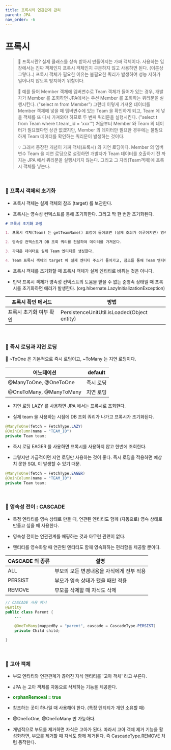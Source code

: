 ```yaml
---
title: 프록시와 연관관계 관리
parent: JPA
nav_order: -6
---
```


# 프록시

> 📢 프록시란? 실제 클래스를 상속 받아서 만들어지는 가짜 객체이다. 사용하는 입장에서는 진짜 객체인지 프록시 객체인지 구분하지 않고 사용하면 된다. (이론상 그렇다..) 프록시 객체가 필요한 이유는 불필요한 쿼리가 발생하여 성능 저하가 일어나지 않도록 방지하기 위함이다.
>
> 🤔 예를 들어 Member 객체에 멤버변수로 Team 객체가 들어가 있는 경우, 개발자가 Member 를 조회하면 JPA에서는 우선 Member 를 조회하는 쿼리문을 실행시킨다. ("select m from Member") 그런데 이렇게 가져온 데이터를 Member 객체에 넣을 때 멤버변수에 있는 Team 을 확인하게 되고, Team 에 넣을 객체를 또 다시 가져와야 하므로 두 번째 쿼리문을 실행시킨다. ("select t from Team where t.team_id = 'xxx'") 처음부터 Member 와 Team 의 데이터가 필요했다면 상관 없겠지만, Member 의 데이터만 필요한 경우에는 불필요하게 Team 데이터를 확인하는 쿼리문이 발생하는 것이다.
>
> 💡 그래서 등장한 개념이 가짜 객체(프록시) 와 지연 로딩이다. Member 의 멤버변수 Team 을 지연 로딩으로 설정하면 개발자가 Team 데이터를 호출하기 전 까지는 JPA 에서 쿼리문을 실행시키지 않는다. 그리고 그 자리(Team객체)에 프록시 객체를 넣는다.

&nbsp;

### 🧩 프록시 객체의 초기화

- 프록시 객체는 실제 객체의 참조 (target) 를 보관한다.

- 프록시는 영속성 컨텍스트를 통해 초기화한다. 그리고 딱 한 번만 초기화된다.

```markdown
# 프록시 초기화 과정

1. 프록시 객체(Team) 는 getTeamName() 요청이 들어오면 (실제 조회가 이루어지면) 영속성 컨텍스트에 초기화 요청을 전달한다.

2. 영속성 컨텍스트가 DB 조회 쿼리를 전달하여 데이터를 가져온다.

3. 가져온 데이터로 실제 Team 엔티티를 생성한다.

4. Team 프록시 객체의 target 에 실제 엔티티 주소가 들어가고, 참조를 통해 Team 엔티티의 getTeamName() 이 실행된다. (target.getTeamName())
```

- 프록시 객체를 초기화할 때 프록시 객체가 실제 엔티티로 바뀌는 것은 아니다.

- 만약 프록시 객체가 영속성 컨텍스트의 도움을 받을 수 없는 준영속 상태일 때 프록시를 초기화하면 에러가 발생한다. (org.hibernate.LazyInitializationException)

| 프록시 확인 메서드      | 방법                                        |
| ----------------------- | ------------------------------------------- |
| 프록시 초기화 여부 확인 | PersistenceUnitUtil.isLoaded(Object entity) |

&nbsp;

### 🧩 즉시 로딩과 지연 로딩

📢 ~ToOne 은 기본적으로 즉시 로딩이고, ~ToMany 는 지연 로딩이다.

| 어노테이션              | default   |
| ----------------------- | --------- |
| @ManyToOne, @OneToOne   | 즉시 로딩 |
| @OneToMany, @ManyToMany | 지연 로딩 |

- 지연 로딩 LAZY 를 사용하면 JPA 에서는 프록시로 조회한다.

- 실제 team 을 사용하는 시점에 DB 조회 쿼리가 나가고 프록시가 초기화된다.

```java
@ManyToOne(fetch = FetchType.LAZY)
@JoinColumn(name = "TEAM_ID")
private Team team;
```

- 즉시 로딩 EAGER 를 사용하면 프록시를 사용하지 않고 한번에 조회한다.

- 그렇지만 가급적이면 지연 로딩만 사용하는 것이 좋다. 즉시 로딩을 적용하면 예상치 못한 SQL 이 발생할 수 있기 때문.

```java
@ManyToOne(fetch = FetchType.EAGER)
@JoinColumn(name = "TEAM_ID")
private Team team;
```

&nbsp;

### 🧩 영속성 전이 : CASCADE

- 특정 엔티티를 영속 상태로 만들 때, 연관된 엔티티도 함께 (자동으로) 영속 상태로 만들고 싶을 때 사용한다.

- 영속성 전이는 연관관계를 매핑하는 것과 아무런 관련이 없다.

- 엔티티를 영속화할 때 연관된 엔티티도 함께 영속화하는 편리함을 제공할 뿐이다.

| CASCADE 의 종류 | 설명                                      |
| --------------- | ----------------------------------------- |
| ALL             | 부모의 모든 변경내용을 자식에게 전부 적용 |
| PERSIST         | 부모가 영속 상태가 됐을 때만 적용         |
| REMOVE          | 부모를 삭제할 때 자식도 삭제              |

```java
// CASCADE 사용 예시
@Entity
public class Parent {
    ...

    @OneToMany(mappedBy = "parent", cascade = CascadeType.PERSIST)
    private Child child;

}
```

&nbsp;

### 🧩 고아 객체

- 부모 엔티티와 연관관계가 끊어진 자식 엔티티를 '고아 객체' 라고 부른다.

- JPA 는 고아 객체를 자동으로 삭제하는 기능을 제공한다.

- <b style="color: green">orphanRemoval = true</b>

- 참조하는 곳이 하나일 때 사용해야 한다. (특정 엔티티가 개인 소유할 때)

- @OneToOne, @OneToMany 만 가능하다.

- 개념적으로 부모를 제거하면 자식은 고아가 된다. 따라서 고아 객체 제거 기능을 활성화하면, 부모를 제거할 때 자식도 함께 제거된다. 즉 CascadeType.REMOVE 처럼 동작한다.
